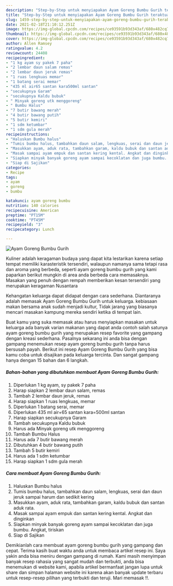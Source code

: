```yaml
---
description: "Step-by-Step untuk menyiapakan Ayam Goreng Bumbu Gurih teraktual"
title: "Step-by-Step untuk menyiapakan Ayam Goreng Bumbu Gurih teraktual"
slug: 1459-step-by-step-untuk-menyiapakan-ayam-goreng-bumbu-gurih-teraktual
date: 2021-02-18T21:10:12.251Z
image: https://img-global.cpcdn.com/recipes/ce93591b93d343af/680x482cq70/ayam-goreng-bumbu-gurih-foto-resep-utama.jpg
thumbnail: https://img-global.cpcdn.com/recipes/ce93591b93d343af/680x482cq70/ayam-goreng-bumbu-gurih-foto-resep-utama.jpg
cover: https://img-global.cpcdn.com/recipes/ce93591b93d343af/680x482cq70/ayam-goreng-bumbu-gurih-foto-resep-utama.jpg
author: Allen Ramsey
ratingvalue: 4.2
reviewcount: 24408
recipeingredient:
- "1 kg ayam sy pakek 7 paha"
- "2 lembar daun salam remas"
- "2 lembar daun jeruk remas"
- "1 ruas lengkuas memar"
- "1 batang serai memar"
- "435 ml air65 santan kara500ml santan"
- "secukupnya Garam"
- "secukupnya Kaldu bubuk"
- " Minyak goreng utk menggoreng"
- " Bumbu Halus"
- "7 butir bawang merah"
- "4 butir bawang putih"
- "5 butir kemiri"
- "1 sdm ketumbar"
- "1 sdm gula merah"
recipeinstructions:
- "Haluskan Bumbu halus"
- "Tumis bumbu halus, tambahkan daun salam, lengkuas, serai dan daun jeruk sampai harum dan sedikit kering"
- "Masukkan ayam, aduk rata, tambahkan garam, kaldu bubuk dan santan aduk rata."
- "Masak sampai ayam empuk dan santan kering kental. Angkat dan dinginkan"
- "Siapkan minyak banyak goreng ayam sampai kecoklatan dan juga bumbu. Angkat, tiriskan"
- "Siap di Sajikan"
categories:
- Recipe
tags:
- ayam
- goreng
- bumbu

katakunci: ayam goreng bumbu 
nutrition: 140 calories
recipecuisine: American
preptime: "PT15M"
cooktime: "PT45M"
recipeyield: "3"
recipecategory: Lunch

---
```



![Ayam Goreng Bumbu Gurih](https://img-global.cpcdn.com/recipes/ce93591b93d343af/680x482cq70/ayam-goreng-bumbu-gurih-foto-resep-utama.jpg)

Kuliner adalah keragaman budaya yang dapat kita lestarikan karena setiap tempat memiliki karasteristik tersendiri, walaupun namanya sama tetapi rasa dan aroma yang berbeda, seperti ayam goreng bumbu gurih yang kami paparkan berikut mungkin di area anda berbeda cara memasaknya. Masakan yang penuh dengan rempah memberikan kesan tersendiri yang merupakan keragaman Nusantara



Kehangatan keluarga dapat didapat dengan cara sederhana. Diantaranya adalah memasak Ayam Goreng Bumbu Gurih untuk keluarga. kebiasaan makan bersama anak sudah menjadi kultur, Tidak jarang yang biasanya mencari masakan kampung mereka sendiri ketika di tempat lain.

Buat kamu yang suka memasak atau harus menyiapkan masakan untuk keluarga ada banyak varian makanan yang dapat anda contoh salah satunya ayam goreng bumbu gurih yang merupakan resep favorite yang gampang dengan kreasi sederhana. Pasalnya sekarang ini anda bisa dengan gampang menemukan resep ayam goreng bumbu gurih tanpa harus bersusah payah.
Berikut ini resep Ayam Goreng Bumbu Gurih yang bisa kamu coba untuk disajikan pada keluarga tercinta. Dan sangat gampang hanya dengan 15 bahan dan 6 langkah.


<!--inarticleads1-->

##### Bahan-bahan yang dibutuhkan membuat Ayam Goreng Bumbu Gurih:

1. Diperlukan 1 kg ayam, sy pakek 7 paha
1. Harap siapkan 2 lembar daun salam, remas
1. Tambah 2 lembar daun jeruk, remas
1. Harap siapkan 1 ruas lengkuas, memar
1. Diperlukan 1 batang serai, memar
1. Diperlukan 435 ml air+65 santan kara=500ml santan
1. Harap siapkan secukupnya Garam
1. Tambah secukupnya Kaldu bubuk
1. Harus ada  Minyak goreng utk menggoreng
1. Tambah  Bumbu Halus
1. Harus ada 7 butir bawang merah
1. Dibutuhkan 4 butir bawang putih
1. Tambah 5 butir kemiri
1. Harus ada 1 sdm ketumbar
1. Harap siapkan 1 sdm gula merah




<!--inarticleads2-->

##### Cara membuat  Ayam Goreng Bumbu Gurih:

1. Haluskan Bumbu halus
1. Tumis bumbu halus, tambahkan daun salam, lengkuas, serai dan daun jeruk sampai harum dan sedikit kering
1. Masukkan ayam, aduk rata, tambahkan garam, kaldu bubuk dan santan aduk rata.
1. Masak sampai ayam empuk dan santan kering kental. Angkat dan dinginkan
1. Siapkan minyak banyak goreng ayam sampai kecoklatan dan juga bumbu. Angkat, tiriskan
1. Siap di Sajikan




Demikianlah cara membuat ayam goreng bumbu gurih yang gampang dan cepat. Terima kasih buat waktu anda untuk membaca artikel resep ini. Saya yakin anda bisa meniru dengan gampang di rumah. Kami masih menyimpan banyak resep rahasia yang sangat mudah dan terbukti, anda bisa menemukan di website kami, apabila artikel bermanfaat jangan lupa untuk share dan simpan halaman website ini karena akan banyak update terbaru untuk resep-resep pilihan yang terbukti dan teruji. Mari memasak !!. 
